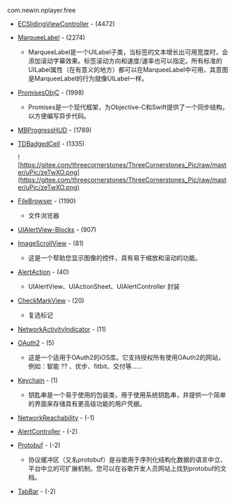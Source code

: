 com.newin.nplayer.free

- [ECSlidingViewController](https://github.com/ECSlidingViewController/ECSlidingViewController.git) - (4472)
- [MarqueeLabel](https://github.com/cbpowell/MarqueeLabel.git) - (2274)
    - MarqueeLabel是一个UILabel子类，当标签的文本增长出可用宽度时，会添加滚动字幕效果。标签滚动方向和速度/速率也可以指定。所有标准的UILabel属性（在有意义的地方）都可以在MarqueeLabel中可用，其意图是MarqueeLabel的行为就像UILabel一样。
- [PromisesObjC](https://github.com/google/promises.git) - (1998)
    - Promises是一个现代框架，为Objective-C和Swift提供了一个同步结构，以方便编写异步代码。
- [MBProgressHUD](https://github.com/matej/MBProgressHUD.git) - (1789)
- [TDBadgedCell](https://github.com/tmdvs/TDBadgedCell.git) - (1335)

    ![https://gitee.com/threecornerstones/ThreeCornerstones_Pic/raw/master/uPic/zeTwXO.png](https://gitee.com/threecornerstones/ThreeCornerstones_Pic/raw/master/uPic/zeTwXO.png)

- [FileBrowser](https://github.com/marmelroy/FileBrowser.git) - (1190)
    - 文件浏览器
- [UIAlertView-Blocks](https://github.com/jivadevoe/UIAlertView-Blocks.git) - (907)
- [ImageScrollView](https://github.com/huynguyencong/ImageScrollView.git) - (81)
    - 这是一个帮助您显示图像的控件，具有易于缩放和滚动的功能。
- [AlertAction](https://github.com/MxABC/LBXAlertAction.git) - (40)
    - UIAlertView、UIActionSheet、UIAlertController 封装
- [CheckMarkView](https://github.com/maximbilan/CheckMarkView.git) - (20)
    - 复选标记
- [NetworkActivityIndicator](https://github.com/3lvis/NetworkActivityIndicator.git) - (11)
- [OAuth2](https://github.com/trongdth/OAuth2-for-iOS.git) - (5)
    - 这是一个适用于OAuth2的iOS库。它支持授权所有使用OAuth2的网站，例如：智能 ?? 、优步、fitbit、交付等......
- [Keychain](https://github.com/pkrll/Keychain.git) - (1)
    - 钥匙串是一个易于使用的包装类，用于使用系统钥匙串，并提供一个简单的界面来存储具有更高级功能的用户凭据。
- [NetworkReachability](https://github.com/royratcliffe/NetworkReachability.git) - (-1)
- [AlertController](https://github.com/Spriter/AlertController.git) - (-2)
- [Protobuf](https://github.com/google/protobuf.git) - (-2)
    - 协议缓冲区（又名protobuf）是谷歌用于序列化结构化数据的语言中立、平台中立的可扩展机制。您可以在谷歌开发人员网站上找到protobuf的文档。
- [TabBar](https://github.com/yJion/cocoaPods.git) - (-2)